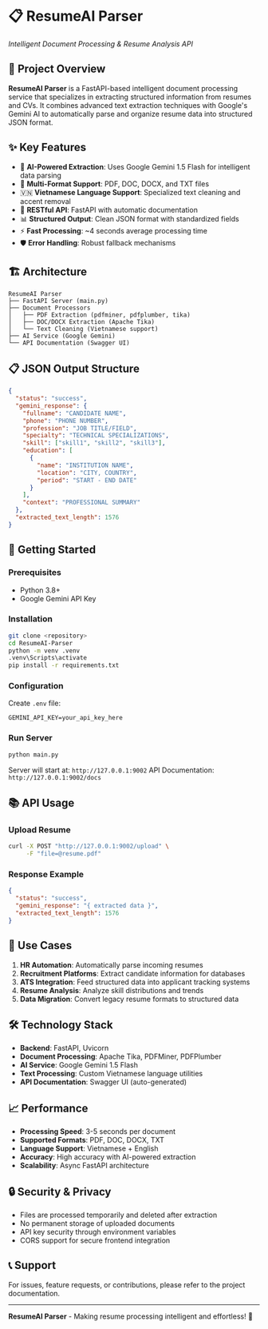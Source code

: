 # 📋 **ResumeAI Parser** 
*Intelligent Document Processing & Resume Analysis API*

## 🎯 **Project Overview**

**ResumeAI Parser** is a FastAPI-based intelligent document processing service that specializes in extracting structured information from resumes and CVs. It combines advanced text extraction techniques with Google's Gemini AI to automatically parse and organize resume data into structured JSON format.

## ✨ **Key Features**

- 🤖 **AI-Powered Extraction**: Uses Google Gemini 1.5 Flash for intelligent data parsing
- 📄 **Multi-Format Support**: PDF, DOC, DOCX, and TXT files
- 🇻🇳 **Vietnamese Language Support**: Specialized text cleaning and accent removal
- 🔧 **RESTful API**: FastAPI with automatic documentation
- 📊 **Structured Output**: Clean JSON format with standardized fields
- ⚡ **Fast Processing**: ~4 seconds average processing time
- 🛡️ **Error Handling**: Robust fallback mechanisms

## 🏗️ **Architecture**

```
ResumeAI Parser
├── FastAPI Server (main.py)
├── Document Processors
│   ├── PDF Extraction (pdfminer, pdfplumber, tika)
│   ├── DOC/DOCX Extraction (Apache Tika)
│   └── Text Cleaning (Vietnamese support)
├── AI Service (Google Gemini)
└── API Documentation (Swagger UI)
```

## 📋 **JSON Output Structure**

```json
{
  "status": "success",
  "gemini_response": {
    "fullname": "CANDIDATE NAME",
    "phone": "PHONE NUMBER",
    "profession": "JOB TITLE/FIELD",
    "specialty": "TECHNICAL SPECIALIZATIONS",
    "skill": ["skill1", "skill2", "skill3"],
    "education": [
      {
        "name": "INSTITUTION NAME",
        "location": "CITY, COUNTRY",
        "period": "START - END DATE"
      }
    ],
    "context": "PROFESSIONAL SUMMARY"
  },
  "extracted_text_length": 1576
}
```

## 🚀 **Getting Started**

### Prerequisites
- Python 3.8+
- Google Gemini API Key

### Installation
```bash
git clone <repository>
cd ResumeAI-Parser
python -m venv .venv
.venv\Scripts\activate
pip install -r requirements.txt
```

### Configuration
Create `.env` file:
```
GEMINI_API_KEY=your_api_key_here
```

### Run Server
```bash
python main.py
```

Server will start at: `http://127.0.0.1:9002`
API Documentation: `http://127.0.0.1:9002/docs`

## 📚 **API Usage**

### Upload Resume
```bash
curl -X POST "http://127.0.0.1:9002/upload" \
     -F "file=@resume.pdf"
```

### Response Example
```json
{
  "status": "success",
  "gemini_response": "{ extracted data }",
  "extracted_text_length": 1576
}
```

## 🎯 **Use Cases**

1. **HR Automation**: Automatically parse incoming resumes
2. **Recruitment Platforms**: Extract candidate information for databases
3. **ATS Integration**: Feed structured data into applicant tracking systems
4. **Resume Analysis**: Analyze skill distributions and trends
5. **Data Migration**: Convert legacy resume formats to structured data

## 🛠️ **Technology Stack**

- **Backend**: FastAPI, Uvicorn
- **Document Processing**: Apache Tika, PDFMiner, PDFPlumber
- **AI Service**: Google Gemini 1.5 Flash
- **Text Processing**: Custom Vietnamese language utilities
- **API Documentation**: Swagger UI (auto-generated)

## 📈 **Performance**

- **Processing Speed**: 3-5 seconds per document
- **Supported Formats**: PDF, DOC, DOCX, TXT
- **Language Support**: Vietnamese + English
- **Accuracy**: High accuracy with AI-powered extraction
- **Scalability**: Async FastAPI architecture

## 🔒 **Security & Privacy**

- Files are processed temporarily and deleted after extraction
- No permanent storage of uploaded documents
- API key security through environment variables
- CORS support for secure frontend integration

## 📞 **Support**

For issues, feature requests, or contributions, please refer to the project documentation.

---

**ResumeAI Parser** - Making resume processing intelligent and effortless! 🚀
